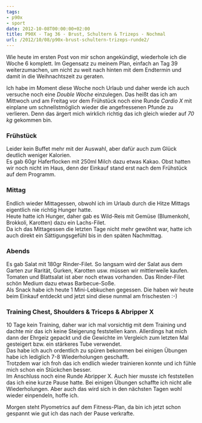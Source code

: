 ```yaml
---
tags:
- p90x
- sport
date: 2012-10-08T00:00:00+02:00
title: P90X - Tag 36 - Brust, Schultern & Trizeps - Nochmal
url: /2012/10/08/p90x-brust-schultern-trizeps-runde2/
---
```


Wie heute im ersten Post von mir schon angekündigt, wiederhole ich die Woche 6 komplett. Im Gegensatz zu meinem Plan, einfach an Tag 39 weiterzumachen, um nicht zu weit nach hinten mit dem Endtermin und damit in die Weihnachtszeit zu geraten.

Ich habe im Moment diese Woche noch Urlaub und daher werde ich auch versuche noch eine _Double Woche_ einzulegen. Das heißt das ich am Mittwoch und am Freitag vor dem Frühstück noch eine Runde _Cardio X_ mit einplane um schnellstmöglich wieder die angefressenen Pfunde zu verlieren. Denn das ärgert mich wirklich richtig das ich gleich wieder auf _70 kg_ gekommen bin.

### Frühstück ###
Leider kein Buffet mehr mit der Auswahl, aber dafür auch zum Glück deutlich weniger Kalorien.   
Es gab 60gr Haferflocken mit 250ml Milch dazu etwas Kakao. Obst hatten wir noch nicht im Haus, denn der Einkauf stand erst nach dem Frühstück auf dem Programm.

### Mittag ###
Endlich wieder Mittagessen, obwohl ich im Urlaub durch die Hitze Mittags eigentlich nie richtig Hunger hatte.   
Heute hatte ich Hunger, daher gab es Wild-Reis mit Gemüse (Blumenkohl, Brokkoli, Karotten) dazu ein Lachs-Filet.   
Da ich das Mittagessen die letzten Tage nicht mehr gewöhnt war, hatte ich auch direkt ein Sättigungsgefühl bis in den späten Nachmittag.

### Abends ###
Es gab Salat mit 180gr Rinder-Filet. So langsam wird der Salat aus dem Garten zur Rarität, Gurken, Karotten usw. müssen wir mittlerweile kaufen. Tomaten und Blattsalat ist aber noch etwas vorhanden. Das Rinder-Filet schön Medium dazu etwas Barbecue-Soße.   
Als Snack habe ich heute 1 Mini-Lebkuchen gegessen. Die haben wir heute beim Einkauf entdeckt und jetzt sind diese nunmal am frischesten :-)

### Training Chest, Shoulders & Triceps & Abripper X
10 Tage kein Training, daher war ich mal vorsichtig mit dem Training und dachte mir das ich keine Steigerung feststellen kann. Allerdings hat mich dann der Ehrgeiz gepackt und die Gewichte im Vergleich zum letzten Mal gesteigert bzw. ein stärkeres Tube verwendet.   
Das habe ich auch ordentlich zu spüren bekommen bei einigen Übungen habe ich lediglich 7-8 Wiederholungen geschafft.   
Trotzdem war ich froh das ich endlich wieder trainieren konnte und ich fühle mich schon ein Stückchen besser.   
Im Anschluss noch eine Runde Abripper X. Auch hier musste ich feststellen das ich eine kurze Pause hatte. Bei einigen Übungen schaffte ich nicht alle Wiederholungen. Aber auch das wird sich in den nächsten Tagen wohl wieder einpendeln, hoffe ich.

Morgen steht Plyometrics auf dem Fitness-Plan, da bin ich jetzt schon gespannt wie gut ich das nach der Pause verkrafte.
